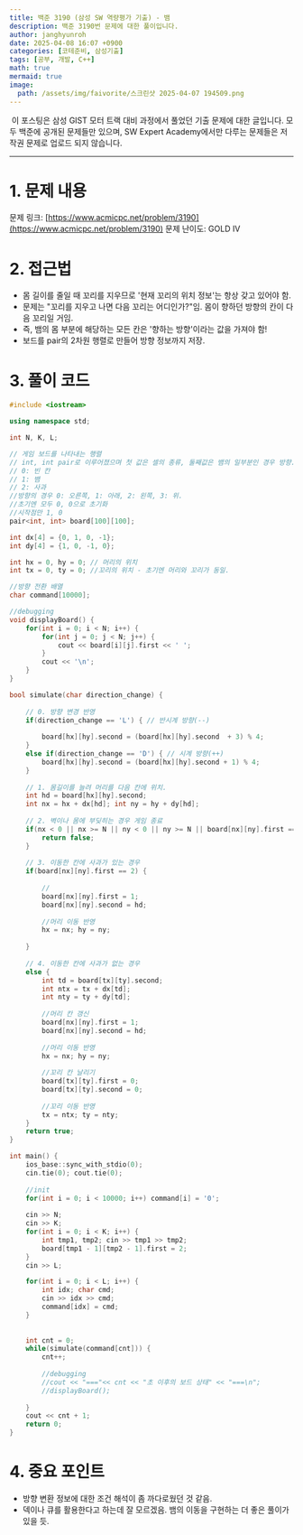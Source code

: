 ```yaml
---
title: 백준 3190 (삼성 SW 역량평가 기출) - 뱀
description: 백준 3190번 문제에 대한 풀이입니다. 
author: janghyunroh
date: 2025-04-08 16:07 +0900
categories: [코테준비, 삼성기출]
tags: [공부, 개발, C++]
math: true
mermaid: true
image: 
  path: /assets/img/faivorite/스크린샷 2025-04-07 194509.png
---
```


 &nbsp;이 포스팅은 삼성 GIST 모터 트랙 대비 과정에서 풀었던 기출 문제에 대한 글입니다.
 모두 백준에 공개된 문제들만 있으며, SW Expert Academy에서만 다루는 문제들은 저작권 문제로 업로드 되지 않습니다.  

---

# 1. 문제 내용

문제 링크: [https://www.acmicpc.net/problem/3190](https://www.acmicpc.net/problem/3190)
문제 난이도: GOLD IV

# 2. 접근법

- 몸 길이를 줄일 때 꼬리를 지우므로 '현재 꼬리의 위치 정보'는 항상 갖고 있어야 함.
- 문제는 "꼬리를 지우고 나면 다음 꼬리는 어디인가?"임. 몸이 향하던 방향의 칸이 다음 꼬리일 거임. 
- 즉, 뱀의 몸 부분에 해당하는 모든 칸은 '향하는 방향'이라는 값을 가져야 함!
- 보드를 pair의 2차원 행렬로 만들어 방향 정보까지 저장.  


# 3. 풀이 코드

```c++
#include <iostream>

using namespace std;

int N, K, L;

// 게임 보드를 나타내는 행렬
// int, int pair로 이루어졌으며 첫 값은 셀의 종류, 둘째값은 뱀의 일부분인 경우 방향.
// 0: 빈 칸
// 1: 뱀
// 2: 사과
//방향의 경우 0: 오른쪽, 1: 아래, 2: 왼쪽, 3: 위.
//초기엔 모두 0, 0으로 초기화
//시작점만 1, 0
pair<int, int> board[100][100];

int dx[4] = {0, 1, 0, -1};
int dy[4] = {1, 0, -1, 0};

int hx = 0, hy = 0; // 머리의 위치
int tx = 0, ty = 0; //꼬리의 위치 - 초기엔 머리와 꼬리가 동일.

//방향 전환 배열
char command[10000];

//debugging
void displayBoard() {
    for(int i = 0; i < N; i++) {
        for(int j = 0; j < N; j++) {
            cout << board[i][j].first << ' ';
        }
        cout << '\n';
    }
}

bool simulate(char direction_change) {
    
    // 0. 방향 변경 반영 
    if(direction_change == 'L') { // 반시계 방향(--)
        
        board[hx][hy].second = (board[hx][hy].second  + 3) % 4;
    }
    else if(direction_change == 'D') { // 시계 방향(++)
        board[hx][hy].second = (board[hx][hy].second + 1) % 4;
    }
    
    // 1. 몸길이를 늘려 머리를 다음 칸에 위치. 
    int hd = board[hx][hy].second;
    int nx = hx + dx[hd]; int ny = hy + dy[hd];
    
    // 2. 벽이나 몸에 부딪히는 경우 게임 종료
    if(nx < 0 || nx >= N || ny < 0 || ny >= N || board[nx][ny].first == 1) {
        return false;
    }
    
    // 3. 이동한 칸에 사과가 있는 경우
    if(board[nx][ny].first == 2) {
        
        // 
        board[nx][ny].first = 1;
        board[nx][ny].second = hd;
        
        //머리 이동 반영
        hx = nx; hy = ny;
        
    }
    
    // 4. 이동한 칸에 사과가 없는 경우
    else {
        int td = board[tx][ty].second;
        int ntx = tx + dx[td];
        int nty = ty + dy[td];
        
        //머리 칸 갱신
        board[nx][ny].first = 1;
        board[nx][ny].second = hd;
        
        //머리 이동 반영
        hx = nx; hy = ny;
        
        //꼬리 칸 날리기
        board[tx][ty].first = 0;
        board[tx][ty].second = 0;
        
        //꼬리 이동 반영 
        tx = ntx; ty = nty;
    }
    return true;
}

int main() {
    ios_base::sync_with_stdio(0);
    cin.tie(0); cout.tie(0);
    
    //init
    for(int i = 0; i < 10000; i++) command[i] = '0';
    
    cin >> N;
    cin >> K;
    for(int i = 0; i < K; i++) {
        int tmp1, tmp2; cin >> tmp1 >> tmp2;
        board[tmp1 - 1][tmp2 - 1].first = 2;
    }
    cin >> L;

    for(int i = 0; i < L; i++) {
        int idx; char cmd;
        cin >> idx >> cmd;
        command[idx] = cmd;
    }
    
    
    int cnt = 0;
    while(simulate(command[cnt])) {
        cnt++;
        
        //debugging
        //cout << "==="<< cnt << "초 이후의 보드 상태" << "===\n"; 
        //displayBoard();
        
    }
    cout << cnt + 1;
    return 0;
}
```

# 4. 중요 포인트

- 방향 변환 정보에 대한 조건 해석이 좀 까다로웠던 것 같음. 
- 덱이나 큐를 활용한다고 하는데 잘 모르겠음. 뱀의 이동을 구현하는 더 좋은 풀이가 있을 듯.
